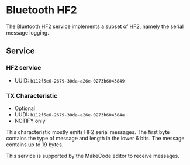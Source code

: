 # Bluetooth HF2

The Bluetooth HF2 service implements a subset of [HF2](https://github.com/Microsoft/uf2/blob/master/hf2.md), namely the serial message logging.

## Service

### HF2 service 

 * UUID:  ``b112f5e6-2679-30da-a26e-0273b6043849``

### TX Characteristic

* Optional
* UUDI: ``b112f5e6-2679-30da-a26e-0273b604384a``
* NOTIFY only

This characteristic mostly emits HF2 serial messages. The first byte contains the type of message and length in the lower 6 bits. The message contains up to 19 bytes.

This service is supported by the MakeCode editor to receive messages.